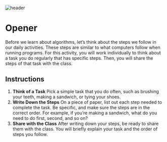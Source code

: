 ![header](assets/header.png)

# Opener

Before we learn about algorithms, let’s think about the steps we follow in our daily activities. These steps are similar to what computers follow when running programs. For this activity, you will work individually to think about a task you do regularly that has specific steps. Then, you will share the steps of that task with the class.

## Instructions

1. **Think of a Task**
Pick a simple task that you do often, such as brushing your teeth, making a sandwich, or tying your shoes.
2. **Write Down the Steps**
On a piece of paper, list out each step needed to complete the task. Be specific, and make sure the steps are in the correct order. For example, if you’re making a sandwich, what do you need to do first, second, and so on?
3. **Share with the Class**
After writing down your steps, be ready to share them with the class. You will briefly explain your task and the order of steps you follow.